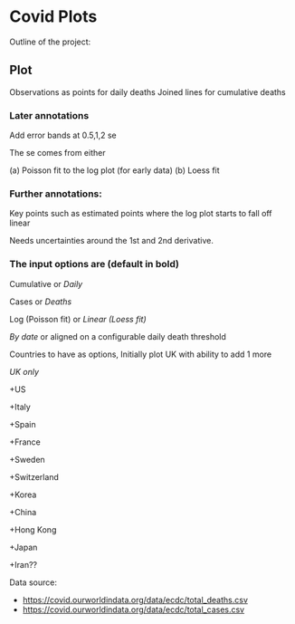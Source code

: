 # Covid Plots
Outline of the project:

## Plot
Observations as points for daily deaths
Joined lines for cumulative deaths

### Later annotations
Add error bands at 0.5,1,2 se

The se comes from either

(a) Poisson fit to the log plot (for early data)
(b) Loess fit	

### Further annotations:
Key points such as estimated points where the log plot starts to fall off linear

Needs uncertainties around the 1st and 2nd derivative.

### The input options are (default in bold)
Cumulative or *Daily*

Cases or *Deaths*

Log (Poisson fit) or *Linear (Loess fit)*

*By date* or aligned on a configurable daily death threshold

Countries to have as options,
Initially plot UK with ability to add 1 more

*UK only*

+US

+Italy

+Spain

+France

+Sweden

+Switzerland

+Korea

+China

+Hong Kong

+Japan

+Iran??



Data source: 
* https://covid.ourworldindata.org/data/ecdc/total_deaths.csv 
* https://covid.ourworldindata.org/data/ecdc/total_cases.csv 


